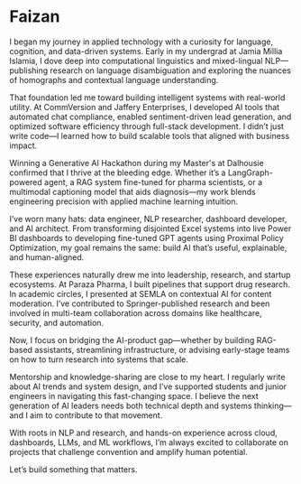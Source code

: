 # Faizan

I began my journey in applied technology with a curiosity for language, cognition, and data-driven systems. Early in my undergrad at Jamia Millia Islamia, I dove deep into computational linguistics and mixed-lingual NLP—publishing research on language disambiguation and exploring the nuances of homographs and contextual language understanding.

That foundation led me toward building intelligent systems with real-world utility. At CommVersion and Jaffery Enterprises, I developed AI tools that automated chat compliance, enabled sentiment-driven lead generation, and optimized software efficiency through full-stack development. I didn’t just write code—I learned how to build scalable tools that aligned with business impact.

Winning a Generative AI Hackathon during my Master's at Dalhousie confirmed that I thrive at the bleeding edge. Whether it’s a LangGraph-powered agent, a RAG system fine-tuned for pharma scientists, or a multimodal captioning model that aids diagnosis—my work blends engineering precision with applied machine learning intuition.

I’ve worn many hats: data engineer, NLP researcher, dashboard developer, and AI architect. From transforming disjointed Excel systems into live Power BI dashboards to developing fine-tuned GPT agents using Proximal Policy Optimization, my goal remains the same: build AI that’s useful, explainable, and human-aligned.

These experiences naturally drew me into leadership, research, and startup ecosystems. At Paraza Pharma, I built pipelines that support drug research. In academic circles, I presented at SEMLA on contextual AI for content moderation. I’ve contributed to Springer-published research and been involved in multi-team collaboration across domains like healthcare, security, and automation.

Now, I focus on bridging the AI-product gap—whether by building RAG-based assistants, streamlining infrastructure, or advising early-stage teams on how to turn research into systems that scale.

Mentorship and knowledge-sharing are close to my heart. I regularly write about AI trends and system design, and I’ve supported students and junior engineers in navigating this fast-changing space. I believe the next generation of AI leaders needs both technical depth and systems thinking—and I aim to contribute to that movement.

With roots in NLP and research, and hands-on experience across cloud, dashboards, LLMs, and ML workflows, I’m always excited to collaborate on projects that challenge convention and amplify human potential.

Let’s build something that matters.
